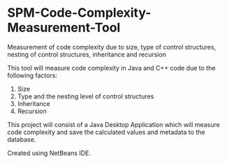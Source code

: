 # SPM-Code-Complexity-Measurement-Tool
Measurement of code complexity due to size, type of control structures, nesting of control structures, inheritance and recursion

This tool will measure code complexity in Java and C++ code due to the following factors:

1. Size
2. Type and the nesting level of control structures
3. Inheritance
4. Recursion

This project will consist of a Java Desktop Application which will measure code complexity and save the calculated values and metadata to the database.

Created using NetBeans IDE.
